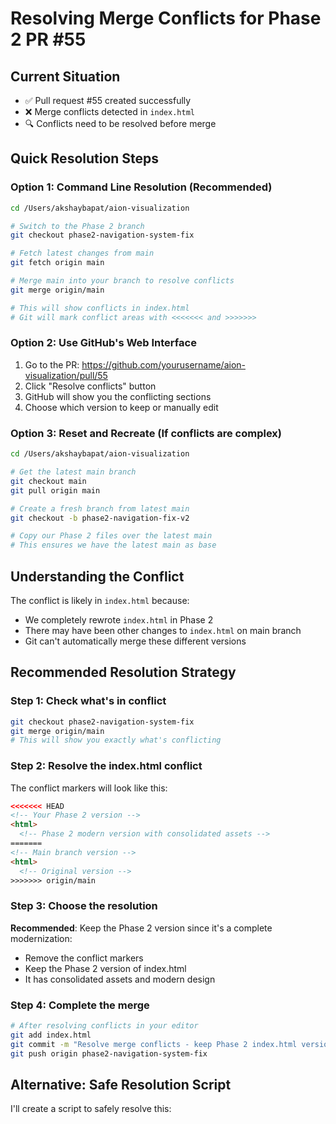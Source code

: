 # Resolving Merge Conflicts for Phase 2 PR #55

## Current Situation
- ✅ Pull request #55 created successfully
- ❌ Merge conflicts detected in `index.html`
- 🔍 Conflicts need to be resolved before merge

## Quick Resolution Steps

### Option 1: Command Line Resolution (Recommended)

```bash
cd /Users/akshaybapat/aion-visualization

# Switch to the Phase 2 branch
git checkout phase2-navigation-system-fix

# Fetch latest changes from main
git fetch origin main

# Merge main into your branch to resolve conflicts
git merge origin/main

# This will show conflicts in index.html
# Git will mark conflict areas with <<<<<<< and >>>>>>>
```

### Option 2: Use GitHub's Web Interface

1. Go to the PR: https://github.com/yourusername/aion-visualization/pull/55
2. Click "Resolve conflicts" button
3. GitHub will show you the conflicting sections
4. Choose which version to keep or manually edit

### Option 3: Reset and Recreate (If conflicts are complex)

```bash
cd /Users/akshaybapat/aion-visualization

# Get the latest main branch
git checkout main
git pull origin main

# Create a fresh branch from latest main
git checkout -b phase2-navigation-fix-v2

# Copy our Phase 2 files over the latest main
# This ensures we have the latest main as base
```

## Understanding the Conflict

The conflict is likely in `index.html` because:
- We completely rewrote `index.html` in Phase 2
- There may have been other changes to `index.html` on main branch
- Git can't automatically merge these different versions

## Recommended Resolution Strategy

### Step 1: Check what's in conflict
```bash
git checkout phase2-navigation-system-fix
git merge origin/main
# This will show you exactly what's conflicting
```

### Step 2: Resolve the index.html conflict
The conflict markers will look like this:
```html
<<<<<<< HEAD
<!-- Your Phase 2 version -->
<html>
  <!-- Phase 2 modern version with consolidated assets -->
=======
<!-- Main branch version -->
<html>
  <!-- Original version -->
>>>>>>> origin/main
```

### Step 3: Choose the resolution
**Recommended**: Keep the Phase 2 version since it's a complete modernization:
- Remove the conflict markers
- Keep the Phase 2 version of index.html
- It has consolidated assets and modern design

### Step 4: Complete the merge
```bash
# After resolving conflicts in your editor
git add index.html
git commit -m "Resolve merge conflicts - keep Phase 2 index.html version"
git push origin phase2-navigation-system-fix
```

## Alternative: Safe Resolution Script

I'll create a script to safely resolve this: